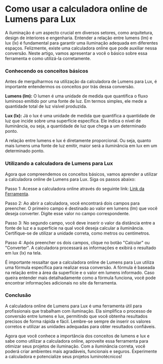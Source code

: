 Como usar a calculadora online de Lumens para Lux
=================================================

A iluminação é um aspecto crucial em diversos setores, como arquitetura, design de interiores e engenharia. Entender a relação entre lumens (lm) e lux (lx) é fundamental para garantir uma iluminação adequada em diferentes espaços. Felizmente, existe uma calculadora online que pode auxiliar nessa conversão. Neste artigo, vamos apresentar a você o básico sobre essa ferramenta e como utilizá-la corretamente.

### Conhecendo os conceitos básicos

Antes de mergulharmos na utilização da calculadora de Lumens para Lux, é importante entendermos os conceitos por trás dessa conversão.

**Lumens (lm):** O lumen é uma unidade de medida que quantifica o fluxo luminoso emitido por uma fonte de luz. Em termos simples, ele mede a quantidade total de luz visível produzida.

**Lux (lx):** Já o lux é uma unidade de medida que quantifica a quantidade de luz que incide sobre uma superfície específica. Ele indica o nível de iluminância, ou seja, a quantidade de luz que chega a um determinado ponto.

A relação entre lumens e lux é diretamente proporcional. Ou seja, quanto mais lumens uma fonte de luz emitir, maior será a iluminância em lux em um determinado ponto.

### Utilizando a calculadora de Lumens para Lux

Agora que compreendemos os conceitos básicos, vamos aprender a utilizar a calculadora online de Lumens para Lux. Siga os passos abaixo:

Passo 1: Acesse a calculadora online através do seguinte link: [Link da Ferramenta](https://www.onlinecalculatorsfree.com/pt/tools/lumen-to-lux-calculator.html).

Passo 2: Ao abrir a calculadora, você encontrará dois campos para preencher. O primeiro campo é destinado ao valor em lumens (lm) que você deseja converter. Digite esse valor no campo correspondente.

Passo 3: No segundo campo, você deve inserir o valor da distância entre a fonte de luz e a superfície na qual você deseja calcular a iluminância. Certifique-se de utilizar a unidade correta, como metros ou centímetros.

Passo 4: Após preencher os dois campos, clique no botão "Calcular" ou "Converter". A calculadora processará as informações e exibirá o resultado em lux (lx) na tela.

É importante ressaltar que a calculadora online de Lumens para Lux utiliza uma fórmula específica para realizar essa conversão. A fórmula é baseada na relação entre a área da superfície e o valor em lumens informado. Caso queira entender mais detalhadamente como a fórmula funciona, você pode encontrar informações adicionais no site da ferramenta.

### Conclusão

A calculadora online de Lumens para Lux é uma ferramenta útil para profissionais que trabalham com iluminação. Ela simplifica o processo de conversão entre lumens e lux, permitindo que você obtenha resultados precisos de forma rápida e fácil. Lembre-se sempre de inserir os valores corretos e utilizar as unidades adequadas para obter resultados confiáveis.

Agora que você conhece a importância dos conceitos de lumens e lux e sabe como utilizar a calculadora online, aproveite essa ferramenta para otimizar seus projetos de iluminação. Com a iluminância correta, você poderá criar ambientes mais agradáveis, funcionais e seguros. Experimente a calculadora e potencialize seus projetos luminotécnicos!